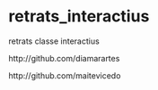 # retrats_interactius
retrats classe interactius


<p>http://github.com/diamarartes</p>
<p>http://github.com/maitevicedo</p>
